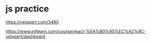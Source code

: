 # js practice
https://velopert.com/3480

https://www.inflearn.com/course/react-%EA%B0%95%EC%A2%8C-velopert/dashboard
